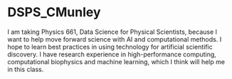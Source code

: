 # DSPS_CMunley

I am taking Physics 661, Data Science for Physical Scientists, because I want to help move forward science with AI and computational methods. I hope to learn best practices in using technology for artificial scientific discovery. I have research experience in high-performance computing, computational biophysics and machine learning, which I think will help me in this class.
